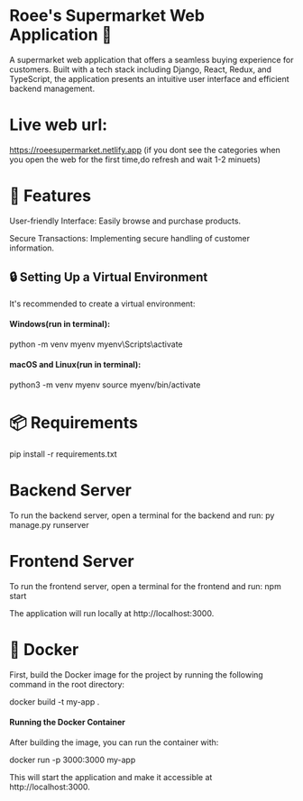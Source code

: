 # Roee's Supermarket Web Application 🛒

A supermarket web application that offers a seamless buying experience for customers. Built with a  tech stack including Django, React, Redux, and TypeScript, the application presents an intuitive user interface and efficient backend management.

# Live web url:
 https://roeesupermarket.netlify.app
(if you dont see the categories when you open the web for the first time,do refresh and wait 1-2 minuets)

# 🚀 Features
User-friendly Interface: Easily browse and purchase products.

Secure Transactions: Implementing secure handling of customer information.


## 🔒 Setting Up a Virtual Environment
It's recommended to create a virtual environment:

#### Windows(run in terminal):
python -m venv myenv
myenv\Scripts\activate


#### macOS and Linux(run in terminal):
python3 -m venv myenv
source myenv/bin/activate

# 📦 Requirements
 pip install -r requirements.txt

# Backend Server
To run the backend server, open a terminal for the backend and run:
py manage.py runserver

# Frontend Server
To run the frontend server, open a terminal for the frontend and run:
npm start

The application will run locally at http://localhost:3000.


# 🐳 Docker 
First, build the Docker image for the project by running the following command in the root directory:

docker build -t my-app .

#### Running the Docker Container
After building the image, you can run the container with:

docker run -p 3000:3000 my-app

This will start the application and make it accessible at http://localhost:3000.


